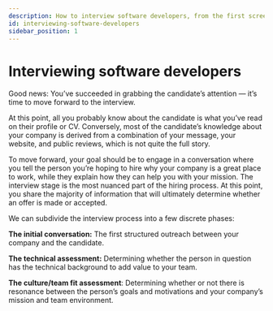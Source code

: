 ```yaml
---
description: How to interview software developers, from the first screening call to setting up technical assessments.
id: interviewing-software-developers
sidebar_position: 1
---
```

# Interviewing software developers

Good news: You’ve succeeded in grabbing the candidate’s attention — it’s time to move forward to the interview.

At this point, all you probably know about the candidate is what you’ve read on their profile or CV. Conversely, most of the candidate’s knowledge about your company is derived from a combination of your message, your website, and public reviews, which is not quite the full story.

To move forward, your goal should be to engage in a conversation where you tell the person you’re hoping to hire why your company is a great place to work, while they explain how they can help you with your mission. The interview stage is the most nuanced part of the hiring process.  At this point, you share the majority of information that will ultimately determine whether an offer is made or accepted. 

We can subdivide the interview process into a few discrete phases:

**The initial conversation:** The first structured outreach between your company and the candidate.

**The technical assessment:** Determining whether the person in question has the technical background to add value to your team.

**The culture/team fit assessment**: Determining whether or not there is resonance between the person’s goals and motivations and your company’s mission and team environment.